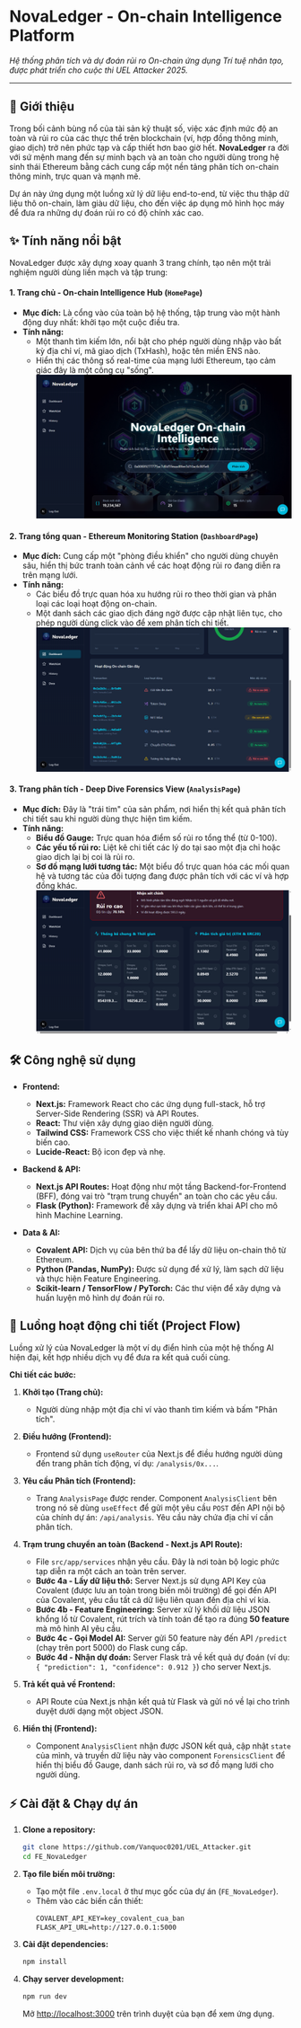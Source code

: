 # NovaLedger - On-chain Intelligence Platform
*Hệ thống phân tích và dự đoán rủi ro On-chain ứng dụng Trí tuệ nhân tạo, được phát triển cho cuộc thi UEL Attacker 2025.*

---

## 🚀 Giới thiệu

Trong bối cảnh bùng nổ của tài sản kỹ thuật số, việc xác định mức độ an toàn và rủi ro của các thực thể trên blockchain (ví, hợp đồng thông minh, giao dịch) trở nên phức tạp và cấp thiết hơn bao giờ hết. **NovaLedger** ra đời với sứ mệnh mang đến sự minh bạch và an toàn cho người dùng trong hệ sinh thái Ethereum bằng cách cung cấp một nền tảng phân tích on-chain thông minh, trực quan và mạnh mẽ.

Dự án này ứng dụng một luồng xử lý dữ liệu end-to-end, từ việc thu thập dữ liệu thô on-chain, làm giàu dữ liệu, cho đến việc áp dụng mô hình học máy để đưa ra những dự đoán rủi ro có độ chính xác cao.

## ✨ Tính năng nổi bật

NovaLedger được xây dựng xoay quanh 3 trang chính, tạo nên một trải nghiệm người dùng liền mạch và tập trung:

#### 1. **Trang chủ - On-chain Intelligence Hub** (`HomePage`)
- **Mục đích:** Là cổng vào của toàn bộ hệ thống, tập trung vào một hành động duy nhất: khởi tạo một cuộc điều tra.
- **Tính năng:**
    - Một thanh tìm kiếm lớn, nổi bật cho phép người dùng nhập vào bất kỳ địa chỉ ví, mã giao dịch (TxHash), hoặc tên miền ENS nào.
    - Hiển thị các thông số real-time của mạng lưới Ethereum, tạo cảm giác đây là một công cụ "sống".
![Homepage Screenshot](./FE_Novaledger/public/HomePage.png)

#### 2. **Trang tổng quan - Ethereum Monitoring Station** (`DashboardPage`)
- **Mục đích:** Cung cấp một "phòng điều khiển" cho người dùng chuyên sâu, hiển thị bức tranh toàn cảnh về các hoạt động rủi ro đang diễn ra trên mạng lưới.
- **Tính năng:**
    - Các biểu đồ trực quan hóa xu hướng rủi ro theo thời gian và phân loại các loại hoạt động on-chain.
    - Một danh sách các giao dịch đáng ngờ được cập nhật liên tục, cho phép người dùng click vào để xem phân tích chi tiết.
![Dashboard Screenshot](./FE_Novaledger/public/DashboardPage.png)

#### 3. **Trang phân tích - Deep Dive Forensics View** (`AnalysisPage`)
- **Mục đích:** Đây là "trái tim" của sản phẩm, nơi hiển thị kết quả phân tích chi tiết sau khi người dùng thực hiện tìm kiếm.
- **Tính năng:**
    - **Biểu đồ Gauge:** Trực quan hóa điểm số rủi ro tổng thể (từ 0-100).
    - **Các yếu tố rủi ro:** Liệt kê chi tiết các lý do tại sao một địa chỉ hoặc giao dịch lại bị coi là rủi ro.
    - **Sơ đồ mạng lưới tương tác:** Một biểu đồ trực quan hóa các mối quan hệ và tương tác của đối tượng đang được phân tích với các ví và hợp đồng khác.
![Analysis Screenshot](./FE_Novaledger/public/AnalysisPage.png)

## 🛠️ Công nghệ sử dụng

- **Frontend:**
    - **Next.js:** Framework React cho các ứng dụng full-stack, hỗ trợ Server-Side Rendering (SSR) và API Routes.
    - **React:** Thư viện xây dựng giao diện người dùng.
    - **Tailwind CSS:** Framework CSS cho việc thiết kế nhanh chóng và tùy biến cao.
    - **Lucide-React:** Bộ icon đẹp và nhẹ.

- **Backend & API:**
    - **Next.js API Routes:** Hoạt động như một tầng Backend-for-Frontend (BFF), đóng vai trò "trạm trung chuyển" an toàn cho các yêu cầu.
    - **Flask (Python):** Framework để xây dựng và triển khai API cho mô hình Machine Learning.

- **Data & AI:**
    - **Covalent API:** Dịch vụ của bên thứ ba để lấy dữ liệu on-chain thô từ Ethereum.
    - **Python (Pandas, NumPy):** Được sử dụng để xử lý, làm sạch dữ liệu và thực hiện Feature Engineering.
    - **Scikit-learn / TensorFlow / PyTorch:** Các thư viện để xây dựng và huấn luyện mô hình dự đoán rủi ro.

## 🌊 Luồng hoạt động chi tiết (Project Flow)

Luồng xử lý của NovaLedger là một ví dụ điển hình của một hệ thống AI hiện đại, kết hợp nhiều dịch vụ để đưa ra kết quả cuối cùng.

**Chi tiết các bước:**

1.  **Khởi tạo (Trang chủ):**
    - Người dùng nhập một địa chỉ ví vào thanh tìm kiếm và bấm "Phân tích".

2.  **Điều hướng (Frontend):**
    - Frontend sử dụng `useRouter` của Next.js để điều hướng người dùng đến trang phân tích động, ví dụ: `/analysis/0x...`.

3.  **Yêu cầu Phân tích (Frontend):**
    - Trang `AnalysisPage` được render. Component `AnalysisClient` bên trong nó sẽ dùng `useEffect` để gửi một yêu cầu `POST` đến API nội bộ của chính dự án: `/api/analysis`. Yêu cầu này chứa địa chỉ ví cần phân tích.

4.  **Trạm trung chuyển an toàn (Backend - Next.js API Route):**
    - File `src/app/services` nhận yêu cầu. Đây là nơi toàn bộ logic phức tạp diễn ra một cách an toàn trên server.
    - **Bước 4a - Lấy dữ liệu thô:** Server Next.js sử dụng API Key của Covalent (được lưu an toàn trong biến môi trường) để gọi đến API của Covalent, yêu cầu tất cả dữ liệu liên quan đến địa chỉ ví kia.
    - **Bước 4b - Feature Engineering:** Server xử lý khối dữ liệu JSON khổng lồ từ Covalent, rút trích và tính toán để tạo ra đúng **50 feature** mà mô hình AI yêu cầu.
    - **Bước 4c - Gọi Model AI:** Server gửi 50 feature này đến API `/predict` (chạy trên port 5000) do Flask cung cấp.
    - **Bước 4d - Nhận dự đoán:** Server Flask trả về kết quả dự đoán (ví dụ: `{ "prediction": 1, "confidence": 0.912 }`) cho server Next.js.

5.  **Trả kết quả về Frontend:**
    - API Route của Next.js nhận kết quả từ Flask và gửi nó về lại cho trình duyệt dưới dạng một object JSON.

6.  **Hiển thị (Frontend):**
    - Component `AnalysisClient` nhận được JSON kết quả, cập nhật `state` của mình, và truyền dữ liệu này vào component `ForensicsClient` để hiển thị biểu đồ Gauge, danh sách rủi ro, và sơ đồ mạng lưới cho người dùng.

## ⚡ Cài đặt & Chạy dự án

1.  **Clone a repository:**
    ```bash
    git clone https://github.com/Vanquoc0201/UEL_Attacker.git
    cd FE_NovaLedger
    ```

2.  **Tạo file biến môi trường:**
    - Tạo một file `.env.local` ở thư mục gốc của dự án (`FE_NovaLedger`).
    - Thêm vào các biến cần thiết:
      ```
      COVALENT_API_KEY=key_covalent_cua_ban
      FLASK_API_URL=http://127.0.0.1:5000
      ```

3.  **Cài đặt dependencies:**
    ```bash
    npm install
    ```

4.  **Chạy server development:**
    ```bash
    npm run dev
    ```

    Mở [http://localhost:3000](http://localhost:3000) trên trình duyệt của bạn để xem ứng dụng.